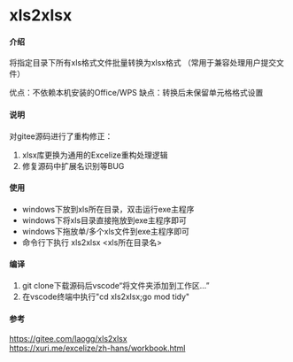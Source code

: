# xls2xlsx

#### 介绍
将指定目录下所有xls格式文件批量转换为xlsx格式
（常用于兼容处理用户提交文件）

优点：不依赖本机安装的Office/WPS
缺点：转换后未保留单元格格式设置

#### 说明
对gitee源码进行了重构修正：
1. xlsx库更换为通用的Excelize重构处理逻辑
2. 修复源码中扩展名识别等BUG 

#### 使用
* windows下放到xls所在目录，双击运行exe主程序
* windows下将xls目录直接拖放到exe主程序即可
* windows下拖放单/多个xls文件到exe主程序即可
* 命令行下执行 xls2xlsx <xls所在目录名>

#### 编译
1. git clone下载源码后vscode“将文件夹添加到工作区...”
2. 在vscode终端中执行"cd xls2xlsx;go mod tidy"

#### 参考
https://gitee.com/laogg/xls2xlsx  
https://xuri.me/excelize/zh-hans/workbook.html